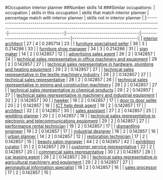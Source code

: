 #Occupation interior planner
##Number skills 14
###Similar occupations:
| occupation                                                                                                                                                        |   skills in this occupation |   skills that match interior planner |   percentage match with interior planner |   skills not in interior planner |
|:------------------------------------------------------------------------------------------------------------------------------------------------------------------|----------------------------:|-------------------------------------:|-----------------------------------------:|---------------------------------:|
| [interior architect](interior_architect.md)                                                                                                                       |                          27 |                                    4 |                                 0.285714 |                               23 |
| [furniture specialised seller](furniture_specialised_seller.md)                                                                                                   |                          36 |                                    3 |                                 0.214286 |                               33 |
| [furniture shop manager](furniture_shop_manager.md)                                                                                                               |                          34 |                                    3 |                                 0.214286 |                               31 |
| [sign maker](sign_maker.md)                                                                                                                                       |                          14 |                                    2 |                                 0.142857 |                               12 |
| [advertising sales agent](advertising_sales_agent.md)                                                                                                             |                          26 |                                    2 |                                 0.142857 |                               24 |
| [technical sales representative in office machinery and equipment](technical_sales_representative_in_office_machinery_and_equipment.md)                           |                          29 |                                    2 |                                 0.142857 |                               27 |
| [technical sales representative in hardware, plumbing and heating equipment](technical_sales_representative_in_hardware,_plumbing_and_heating_equipment.md)       |                          29 |                                    2 |                                 0.142857 |                               27 |
| [technical sales representative in the textile machinery industry](technical_sales_representative_in_the_textile_machinery_industry.md)                           |                          29 |                                    2 |                                 0.142857 |                               27 |
| [technical sales representative](technical_sales_representative.md)                                                                                               |                          28 |                                    2 |                                 0.142857 |                               26 |
| [technical sales representative in mining and construction machinery](technical_sales_representative_in_mining_and_construction_machinery.md)                     |                          29 |                                    2 |                                 0.142857 |                               27 |
| [technical sales representative in chemical products](technical_sales_representative_in_chemical_products.md)                                                     |                          29 |                                    2 |                                 0.142857 |                               27 |
| [technical sales representative in machinery and industrial equipment](technical_sales_representative_in_machinery_and_industrial_equipment.md)                   |                          32 |                                    2 |                                 0.142857 |                               30 |
| [hawker](hawker.md)                                                                                                                                               |                          19 |                                    2 |                                 0.142857 |                               17 |
| [door to door seller](door_to_door_seller.md)                                                                                                                     |                          20 |                                    2 |                                 0.142857 |                               18 |
| [ICT help desk agent](ICT_help_desk_agent.md)                                                                                                                     |                          19 |                                    2 |                                 0.142857 |                               17 |
| [architect](architect.md)                                                                                                                                         |                          32 |                                    2 |                                 0.142857 |                               30 |
| [sales assistant](sales_assistant.md)                                                                                                                             |                          27 |                                    2 |                                 0.142857 |                               25 |
| [wedding planner](wedding_planner.md)                                                                                                                             |                          20 |                                    2 |                                 0.142857 |                               18 |
| [technical sales representative in electronic and telecommunications equipment](technical_sales_representative_in_electronic_and_telecommunications_equipment.md) |                          29 |                                    2 |                                 0.142857 |                               27 |
| [performance rental technician](performance_rental_technician.md)                                                                                                 |                          19 |                                    2 |                                 0.142857 |                               17 |
| [dismantling engineer](dismantling_engineer.md)                                                                                                                   |                          19 |                                    2 |                                 0.142857 |                               17 |
| [industrial designer](industrial_designer.md)                                                                                                                     |                          18 |                                    2 |                                 0.142857 |                               16 |
| [urban planner](urban_planner.md)                                                                                                                                 |                          14 |                                    2 |                                 0.142857 |                               12 |
| [restoration technician](restoration_technician.md)                                                                                                               |                          17 |                                    2 |                                 0.142857 |                               15 |
| [beauty salon manager](beauty_salon_manager.md)                                                                                                                   |                          44 |                                    2 |                                 0.142857 |                               42 |
| [exhibition curator](exhibition_curator.md)                                                                                                                       |                          31 |                                    2 |                                 0.142857 |                               29 |
| [customer service representative](customer_service_representative.md)                                                                                             |                          22 |                                    2 |                                 0.142857 |                               20 |
| [commercial sales representative](commercial_sales_representative.md)                                                                                             |                          30 |                                    2 |                                 0.142857 |                               28 |
| [car leasing agent](car_leasing_agent.md)                                                                                                                         |                          28 |                                    2 |                                 0.142857 |                               26 |
| [technical sales representative in agricultural machinery and equipment](technical_sales_representative_in_agricultural_machinery_and_equipment.md)               |                          29 |                                    2 |                                 0.142857 |                               27 |
| [aeronautical information specialist](aeronautical_information_specialist.md)                                                                                     |                          18 |                                    2 |                                 0.142857 |                               16 |
| [sales processor](sales_processor.md)                                                                                                                             |                          17 |                                    2 |                                 0.142857 |                               15 |
